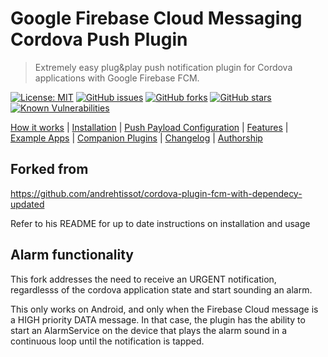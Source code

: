 # Google Firebase Cloud Messaging Cordova Push Plugin
> Extremely easy plug&play push notification plugin for Cordova applications with Google Firebase FCM.

[![License: MIT](https://img.shields.io/badge/License-MIT-green.svg)](https://opensource.org/licenses/MIT)
[![GitHub issues](https://img.shields.io/github/issues/binaryops-wiebo/cordova-plugin-fcm-with-dependecy-updated-alarmsound.svg)](https://github.com/binaryops-wiebo/cordova-plugin-fcm-with-dependecy-updated-alarmsound/issues)
[![GitHub forks](https://img.shields.io/github/forks/binaryops-wiebo/cordova-plugin-fcm-with-dependecy-updated-alarmsound.svg)](https://github.com/binaryops-wiebo/cordova-plugin-fcm-with-dependecy-updated-alarmsound/network)
[![GitHub stars](https://img.shields.io/github/stars/binaryops-wiebo/cordova-plugin-fcm-with-dependecy-updated-alarmsound.svg)](https://github.com/binaryops-wiebo/cordova-plugin-fcm-with-dependecy-updated-alarmsound/stargazers)
[![Known Vulnerabilities](https://snyk.io/test/github/binaryops-wiebo/cordova-plugin-fcm-with-dependecy-updated-alarmsound/badge.svg?targetFile=package.json)](https://snyk.io/test/github/binaryops-wiebo/cordova-plugin-fcm-with-dependecy-updated-alarmsound?targetFile=package.json)

[How it works](#how-it-works) | [Installation](#installation) | [Push Payload Configuration](#push-payload-configuration) |  [Features](#features) | [Example Apps](#example-apps) | [Companion Plugins](#companion-plugins) | [Changelog](#changelog) | [Authorship](#authorship)

## Forked from 

https://github.com/andrehtissot/cordova-plugin-fcm-with-dependecy-updated

Refer to his README for up to date instructions on installation and usage

## Alarm functionality

This fork addresses the need to receive an URGENT notification, regardlesss of the cordova application state and start sounding an alarm.

This only works on Android, and only when the Firebase Cloud message is a HIGH priority DATA message. In that case, the plugin has the ability
to start an AlarmService on the device that plays the alarm sound in a continuous loop until the notification is tapped.